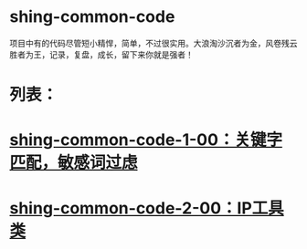 # shing-common-code
项目中有的代码尽管短小精悍，简单，不过很实用。大浪淘沙沉者为金，风卷残云胜者为王，记录，复盘，成长，留下来你就是强者！
# 列表：
# [shing-common-code-1-00：关键字匹配，敏感词过虑](https://github.com/Shing20/shing-common-code/tree/master/shing-common-code-1-00)
# [shing-common-code-2-00：IP工具类](https://github.com/Shing20/shing-common-code/tree/master/shing-common-code-2-00)
